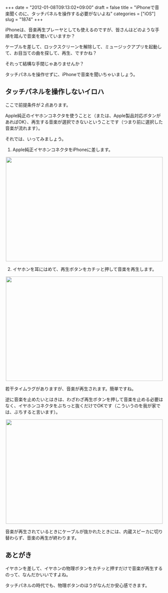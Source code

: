 +++
date = "2012-01-08T09:13:02+09:00"
draft = false
title = "iPhoneで音楽聞くのに、タッチパネルを操作する必要がないよね"
categories = ["iOS"]
slug = "1874"
+++

iPhoneは、音楽再生プレーヤとしても使えるのですが、皆さんはどのような手順を踏んで音楽を聴いていますか？

ケーブルを差して、ロックスクリーンを解除して、ミュージックアプリを起動して、お目当ての曲を探して、再生、ですかね？

それって結構な手間じゃありませんか？

タッチパネルを操作せずに、iPhoneで音楽を聞いちゃいましょう。

<h2>タッチパネルを操作しないイロハ</h2>

ここで前提条件が２点あります。

Apple純正のイヤホンコネクタを使うことと（または、Apple製品対応ボタンがあればOK）、再生する音楽が選択できないということです（つまり前に選択した音楽が流れます）。

それでは、いってみましょう。

1. Apple純正イヤホンコネクタをiPhoneに差します。

<img style="display:block; margin-left:auto; margin-right:auto;" src="/images/2012/01/1874_1.jpg" border="0" width="500" height="332" />

2. イヤホンを耳にはめて、再生ボタンをカチッと押して音楽を再生します。

<img style="display:block; margin-left:auto; margin-right:auto;" src="/images/2012/01/1874_2.jpg" border="0" width="500" height="332" />

若干タイムラグがありますが、音楽が再生されます。簡単ですね。

逆に音楽を止めたいとはきは、わざわざ再生ボタンを押して音楽を止める必要はなく、イヤホンコネクタをぶちっと抜くだけでOKです（こういうのを我が家では、ぶちすると言います）。

<img style="display:block; margin-left:auto; margin-right:auto;" src="/images/2012/01/1874_3.jpg" border="0" width="500" height="332" />

音楽が再生されているときにケーブルが抜かれたときには、内蔵スピーカに切り替わらず、音楽の再生が終わります。

<h2>あとがき</h2>

イヤホンを差して、イヤホンの物理ボタンをカチッと押すだけで音楽が再生するのって、なんだかいいですよね。

タッチパネルの時代でも、物理ボタンのほうがなんだか安心感できます。
